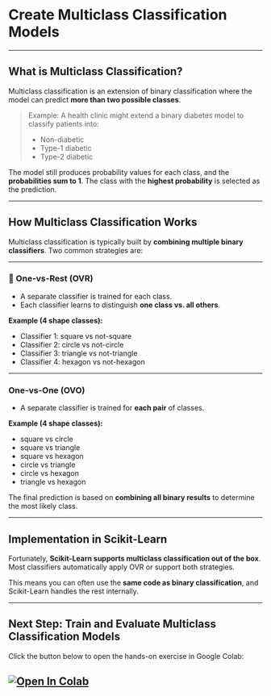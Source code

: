 # Create Multiclass Classification Models

---

## What is Multiclass Classification?

Multiclass classification is an extension of binary classification where the model can predict **more than two possible classes**.

> Example: A health clinic might extend a binary diabetes model to classify patients into:
> - Non-diabetic  
> - Type-1 diabetic  
> - Type-2 diabetic

The model still produces probability values for each class, and the **probabilities sum to 1**. The class with the **highest probability** is selected as the prediction.

---

## How Multiclass Classification Works

Multiclass classification is typically built by **combining multiple binary classifiers**. Two common strategies are:

---

### 🔸 One-vs-Rest (OVR)

- A separate classifier is trained for each class.
- Each classifier learns to distinguish **one class vs. all others**.

**Example (4 shape classes):**
- Classifier 1: square vs not-square  
- Classifier 2: circle vs not-circle  
- Classifier 3: triangle vs not-triangle  
- Classifier 4: hexagon vs not-hexagon

---

### One-vs-One (OVO)

- A separate classifier is trained for **each pair** of classes.

**Example (4 shape classes):**
- square vs circle  
- square vs triangle  
- square vs hexagon  
- circle vs triangle  
- circle vs hexagon  
- triangle vs hexagon

The final prediction is based on **combining all binary results** to determine the most likely class.

---

## Implementation in Scikit-Learn

Fortunately, **Scikit-Learn supports multiclass classification out of the box**.  
Most classifiers automatically apply OVR or support both strategies.

This means you can often use the **same code as binary classification**, and Scikit-Learn handles the rest internally.

---

## Next Step: Train and Evaluate Multiclass Classification Models

Click the button below to open the hands-on exercise in Google Colab:

[![Open In Colab](https://colab.research.google.com/assets/colab-badge.svg)](https://colab.research.google.com/drive/1mb7cONuu6Grb1LTb2n9Kxz3bizBjxTM7)
---
